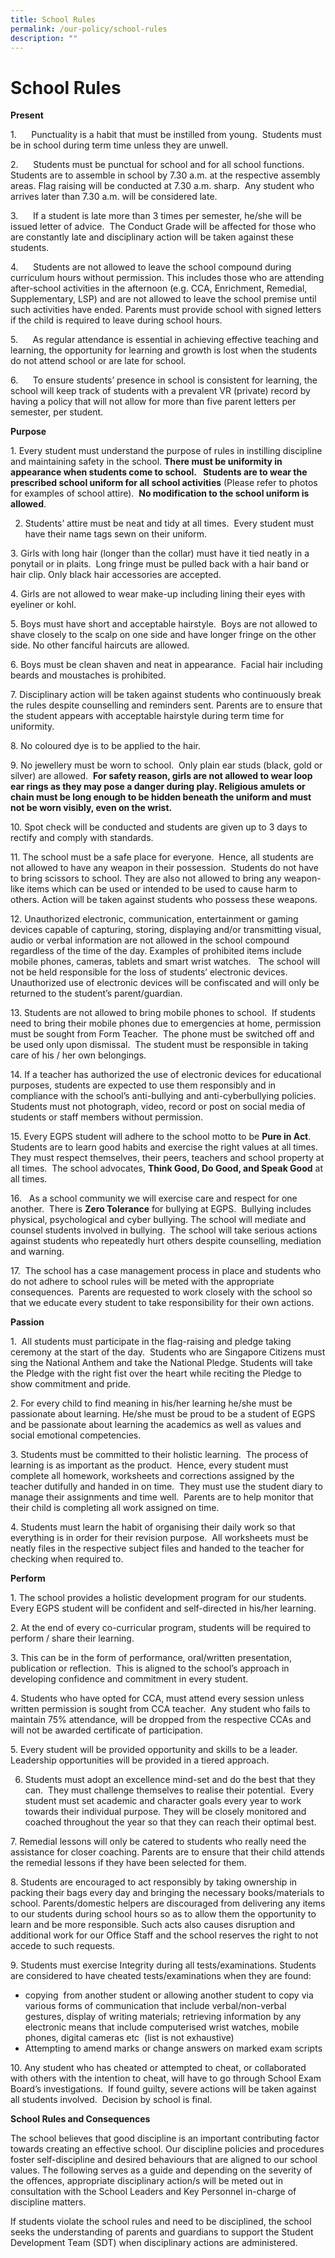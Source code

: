 ```yaml
---
title: School Rules
permalink: /our-policy/school-rules
description: ""
---
```

# **School Rules**

**Present**

1.      Punctuality is a habit that must be instilled from young.  Students must be in school during term time unless they are unwell.

2.      Students must be punctual for school and for all school functions. Students are to assemble in school by 7.30 a.m. at the respective assembly areas. Flag raising will be conducted at 7.30 a.m. sharp.  Any student who arrives later than 7.30 a.m. will be considered late.

3.      If a student is late more than 3 times per semester, he/she will be issued letter of advice.  The Conduct Grade will be affected for those who are constantly late and disciplinary action will be taken against these students. 

4.      Students are not allowed to leave the school compound during curriculum hours without permission. This includes those who are attending after-school activities in the afternoon (e.g. CCA, Enrichment, Remedial, Supplementary, LSP) and are not allowed to leave the school premise until such activities have ended. Parents must provide school with signed letters if the child is required to leave during school hours.

5.      As regular attendance is essential in achieving effective teaching and learning, the opportunity for learning and growth is lost when the students do not attend school or are late for school.

6.      To ensure students’ presence in school is consistent for learning, the school will keep track of students with a prevalent VR (private) record by having a policy that will not allow for more than five parent letters per semester, per student.

**Purpose**

1. Every student must understand the purpose of rules in instilling discipline and maintaining safety in the school. **There must be uniformity in appearance when students come to school.   Students are to wear the prescribed school uniform for all school activities** (Please refer to photos for examples of school attire).  **No modification to the school uniform is allowed**. 

2. Students’ attire must be neat and tidy at all times.  Every student must have their name tags sewn on their uniform.

3. Girls with long hair (longer than the collar) must have it tied neatly in a ponytail or in plaits.  Long fringe must be pulled back with a hair band or hair clip. Only black hair accessories are accepted. 

4. Girls are not allowed to wear make-up including lining their eyes with eyeliner or kohl.

5. Boys must have short and acceptable hairstyle.  Boys are not allowed to shave closely to the scalp on one side and have longer fringe on the other side. No other fanciful haircuts are allowed.

6. Boys must be clean shaven and neat in appearance.  Facial hair including beards and moustaches is prohibited.

7. Disciplinary action will be taken against students who continuously break the rules despite counselling and reminders sent. Parents are to ensure that the student appears with acceptable hairstyle during term time for uniformity.

8. No coloured dye is to be applied to the hair. 

9. No jewellery must be worn to school.  Only plain ear studs (black, gold or silver) are allowed.  **For safety reason, girls are not allowed to wear loop ear rings as they may pose a danger during play. Religious amulets or chain must be long enough to be hidden beneath the uniform and must not be worn visibly, even on the wrist.**

10. Spot check will be conducted and students are given up to 3 days to rectify and comply with standards.

11. The school must be a safe place for everyone.  Hence, all students are not allowed to have any weapon in their possession.  Students do not have to bring scissors to school. They are also not allowed to bring any weapon-like items which can be used or intended to be used to cause harm to others. Action will be taken against students who possess these weapons.

12. Unauthorized electronic, communication, entertainment or gaming devices capable of capturing, storing, displaying and/or transmitting visual, audio or verbal information are not allowed in the school compound regardless of the time of the day. Examples of prohibited items include mobile phones, cameras, tablets and smart wrist watches.   The school will not be held responsible for the loss of students’ electronic devices.  Unauthorized use of electronic devices will be confiscated and will only be returned to the student’s parent/guardian. 

13. Students are not allowed to bring mobile phones to school.  If students need to bring their mobile phones due to emergencies at home, permission must be sought from Form Teacher.  The phone must be switched off and be used only upon dismissal.  The student must be responsible in taking care of his / her own belongings.  

14. If a teacher has authorized the use of electronic devices for educational purposes, students are expected to use them responsibly and in compliance with the school’s anti-bullying and anti-cyberbullying policies. Students must not photograph, video, record or post on social media of students or staff members without permission.

15. Every EGPS student will adhere to the school motto to be **Pure in Act**. Students are to learn good habits and exercise the right values at all times. They must respect themselves, their peers, teachers and school property at all times.  The school advocates, **Think Good, Do Good, and Speak Good** at all times.

16.   As a school community we will exercise care and respect for one another.  There is **Zero Tolerance** for bullying at EGPS.  Bullying includes physical, psychological and cyber bullying. The school will mediate and counsel students involved in bullying.  The school will take serious actions against students who repeatedly hurt others despite counselling, mediation and warning.

17.  The school has a case management process in place and students who do not adhere to school rules will be meted with the appropriate consequences.  Parents are requested to work closely with the school so that we educate every student to take responsibility for their own actions.

**Passion**

1.  All students must participate in the flag-raising and pledge taking ceremony at the start of the day.  Students who are Singapore Citizens must sing the National Anthem and take the National Pledge. Students will take the Pledge with the right fist over the heart while reciting the Pledge to show commitment and pride.

2. For every child to find meaning in his/her learning he/she must be passionate about learning. He/she must be proud to be a student of EGPS and be passionate about learning the academics as well as values and social emotional competencies.

3. Students must be committed to their holistic learning.  The process of learning is as important as the product.  Hence, every student must complete all homework, worksheets and corrections assigned by the teacher dutifully and handed in on time.  They must use the student diary to manage their assignments and time well.  Parents are to help monitor that their child is completing all work assigned on time.

4. Students must learn the habit of organising their daily work so that everything is in order for their revision purpose.  All worksheets must be neatly files in the respective subject files and handed to the teacher for checking when required to.

**Perform**

1. The school provides a holistic development program for our students.  Every EGPS student will be confident and self-directed in his/her learning.

2. At the end of every co-curricular program, students will be required to perform / share their learning. 

3. This can be in the form of performance, oral/written presentation, publication or reflection.  This is aligned to the school’s approach in developing confidence and commitment in every student.

4. Students who have opted for CCA, must attend every session unless written permission is sought from CCA teacher.  Any student who fails to maintain 75% attendance, will be dropped from the respective CCAs and will not be awarded certificate of participation.

5. Every student will be provided opportunity and skills to be a leader.  Leadership opportunities will be provided in a tiered approach.

6. Students must adopt an excellence mind-set and do the best that they can.  They must challenge themselves to realise their potential.  Every student must set academic and character goals every year to work towards their individual purpose. They will be closely monitored and coached throughout the year so that they can reach their optimal best.

7. Remedial lessons will only be catered to students who really need the assistance for closer coaching. Parents are to ensure that their child attends the remedial lessons if they have been selected for them.

8. Students are encouraged to act responsibly by taking ownership in packing their bags every day and bringing the necessary books/materials to school. Parents/domestic helpers are discouraged from delivering any items to our students during school hours so as to allow them the opportunity to learn and be more responsible. Such acts also causes disruption and additional work for our Office Staff and the school reserves the right to not accede to such requests.

9. Students must exercise Integrity during all tests/examinations. Students are considered to have cheated tests/examinations when they are found: 

* copying  from another student or allowing another student to copy via various forms of communication that include verbal/non-verbal gestures, display of writing materials; retrieving information by any electronic means that include computerised wrist watches, mobile phones, digital cameras etc  (list is not exhaustive)
* Attempting to amend marks or change answers on marked exam scripts

10. Any student who has cheated or attempted to cheat, or collaborated with others with the intention to cheat, will have to go through School Exam Board’s investigations.  If found guilty, severe actions will be taken against all students involved.  Decision by school is final. 

**School Rules and Consequences**

The school believes that good discipline is an important contributing factor towards creating an effective school. Our discipline policies and procedures foster self-discipline and desired behaviours that are aligned to our school values. The following serves as a guide and depending on the severity of the offences, appropriate disciplinary action/s will be meted out in consultation with the School Leaders and Key Personnel in-charge of discipline matters.

If students violate the school rules and need to be disciplined, the school seeks the understanding of parents and guardians to support the Student Development Team (SDT) when disciplinary actions are administered.